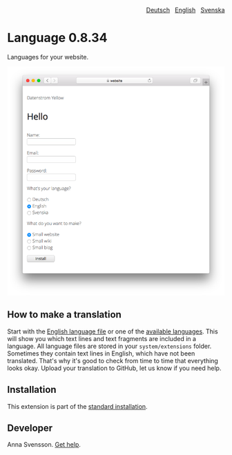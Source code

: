 <p align="right"><a href="README-de.md">Deutsch</a> &nbsp; <a href="README.md">English</a> &nbsp; <a href="README-sv.md">Svenska</a></p>

# Language 0.8.34

Languages for your website.

<p align="center"><img src="language-screenshot.png?raw=true" alt="Screenshot"></p>

## How to make a translation

Start with the [English language file](https://github.com/annaesvensson/yellow-language/blob/main/translation/english/english.txt) or one of the [available languages](https://github.com/datenstrom/yellow-extensions#languages). This will show you which text lines and text fragments are included in a language. All language files are stored in your `system/extensions` folder. Sometimes they contain text lines in English, which have not been translated. That's why it's good to check from time to time that everything looks okay. Upload your translation to GitHub, let us know if you need help.

## Installation

This extension is part of the [standard installation](https://github.com/datenstrom/yellow).

## Developer

Anna Svensson. [Get help](https://datenstrom.se/yellow/help/).
